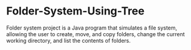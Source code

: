 # Folder-System-Using-Tree
 Folder system project is a Java program that simulates a file system, allowing the user to create, move, and copy folders, change the current working directory, and list the contents of folders.
